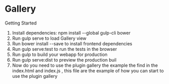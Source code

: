 # Gallery
Getting Started

1. Install dependencies: npm install --global gulp-cli bower
2. Run gulp serve to load Gallery view
3. Run bower install --save <package> to install frontend dependencies
4. Run gulp serve:test to run the tests in the browser
5. Run gulp to build your webapp for production
6. Run gulp serve:dist to preview the production buil
7. Now do you need to use the plugin gallery
the example the find in the index.html and index.js ,
this file are the example of how you can start to use the plugin gallery

